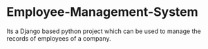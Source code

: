 # Employee-Management-System
Its a Django based python project which can be used to manage the records of employees of a company. 
